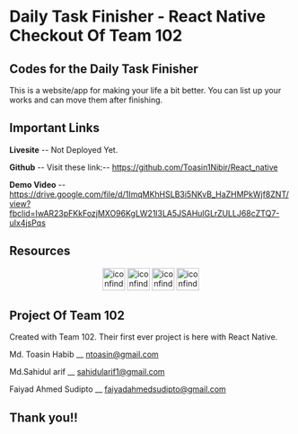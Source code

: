 # Daily Task Finisher - React Native Checkout Of Team 102

## Codes for the Daily Task Finisher
This is a website/app for making your life a bit better. You can list up your works and can move them after finishing.

## Important Links
**Livesite** -- Not Deployed Yet.

**Github** --  Visit these link:-- https://github.com/Toasin1Nibir/React_native

**Demo Video** -- https://drive.google.com/file/d/1ImqMKhHSLB3i5NKvB_HaZHMPkWjf8ZNT/view?fbclid=IwAR23pFKkFozjMXO96KgLW21l3LA5JSAHulGLrZULLJ68cZTQ7-uIx4jsPqs


## Resources
<p align="center">
<img src="https://i.ibb.co/Tv6YMjC/iconfinder-badge-html-5-317755.png" alt="iconfinder-badge-html-5-317755" border="0" height="40">
<img src="https://i.ibb.co/tMT3BjS/iconfinder-121-css3-4202020.png" alt="iconfinder-121-css3-4202020" border="0" height="40">
<img src="https://i.ibb.co/WnmmtPD/iconfinder-code-programming-javascript-software-develop-command-language-652581.png" alt="iconfinder-code-programming-javascript-software-develop-command-language-652581" border="0" height="40">
<img src="https://i.ibb.co/wMmkCgT/iconfinder-React-js-logo-1174949.png" alt="iconfinder-React-js-logo-1174949" border="0" height="40">
</p>

## Project Of Team 102
Created with Team 102. Their first ever project is here with React Native.

Md. Toasin Habib __ ntoasin@gmail.com

Md.Sahidul arif __ sahidularif1@gmail.com

Faiyad Ahmed Sudipto __ faiyadahmedsudipto@gmail.com

## Thank you!!



